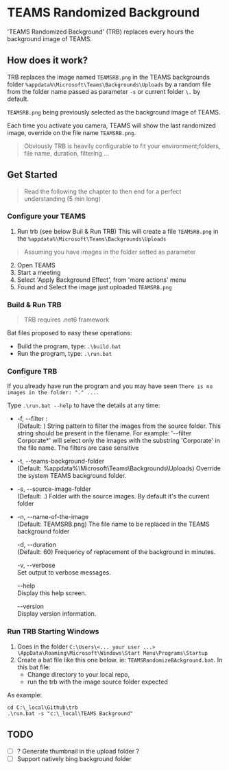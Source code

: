 # TEAMS Randomized Background

'TEAMS Randomized Background' (TRB) replaces every hours the background image of TEAMS.

## How does it work?

TRB replaces the image named `TEAMSRB.png` in the TEAMS backgrounds folder `%appdata%\Microsoft\Teams\Backgrounds\Uploads` by a random file from the folder name passed as parameter `-s` or current folder `\.` by default.

`TEAMSRB.png` being previously selected as the background image of TEAMS.

Each time you activate you camera, TEAMS will show the last randomized image, override on the file name `TEAMSRB.png`.

> Obviously TRB is heavily configurable to fit your environment;folders, file name, duration, filtering ...

## Get Started

> Read the following the chapter to then end for a perfect understanding (5 min long)

### Configure your TEAMS

1. Run trb  (see below Buil & Run TRB)
This will create a file `TEAMSRB.png` in the `%appdata%\Microsoft\Teams\Backgrounds\Uploads`
> Assuming you have images in the folder setted as parameter
2. Open TEAMS
1. Start a meeting
1. Select 'Apply Background Effect', from 'more actions' menu
1. Found and Select the image just uploaded `TEAMSRB.png`

### Build & Run TRB

> TRB requires .net6 framework

Bat files proposed to easy these operations:
* Build the program, type: `.\build.bat`
* Run the program, type: `.\run.bat`

### Configure TRB

If you already have run the program and you may have seen `There is no images in the folder: "." ....`

Type `.\run.bat --help` to have the details at any time:


* -f, --filter :  
(Default: ) String pattern to filter the images from the source folder. This string should be present in the filename. For example: '--filter Corporate*' will select only the images with the substring 'Corporate' in the file name. The filters are case sensitive
* -t, --teams-background-folder  
(Default: %appdata%\Microsoft\Teams\Backgrounds\Uploads) Override the system TEAMS background folder.

* -s, --source-image-folder  
(Default: .) Folder with the source images. By default it's the current folder

* -n, --name-of-the-image  
(Default: TEAMSRB.png) The file name to be replaced in the TEAMS background folder

  -d, --duration  
(Default: 60) Frequency of replacement of the background in minutes.

  -v, --verbose  
Set output to verbose messages.

  --help  
Display this help screen.

  --version  
Display version information.

### Run TRB Starting Windows

1. Goes in the folder `C:\Users\<... your user ...> \AppData\Roaming\Microsoft\Windows\Start Menu\Programs\Startup`
1. Create a bat file like this one below. ie: `TEAMSRandomizeBAckground.bat`.
In this bat file:
    * Change directory to your local repo, 
    * run the trb with the image source folder expected

As example:
```dos 
cd C:\_local\Github\trb
.\run.bat -s "c:\_local\TEAMS Background"
```

## TODO

* [ ] ? Generate thumbnail in the upload folder ?
* [ ] Support natively bing background folder